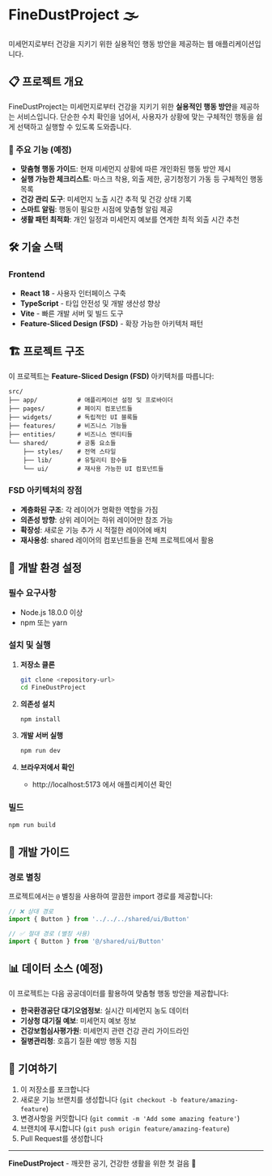 # FineDustProject 🌫️

미세먼지로부터 건강을 지키기 위한 실용적인 행동 방안을 제공하는 웹 애플리케이션입니다.

## 📋 프로젝트 개요

FineDustProject는 미세먼지로부터 건강을 지키기 위한 **실용적인 행동 방안**을 제공하는 서비스입니다. 단순한 수치 확인을 넘어서, 사용자가 상황에 맞는 구체적인 행동을 쉽게 선택하고 실행할 수 있도록 도와줍니다.

### 🎯 주요 기능 (예정)

- **맞춤형 행동 가이드**: 현재 미세먼지 상황에 따른 개인화된 행동 방안 제시
- **실행 가능한 체크리스트**: 마스크 착용, 외출 제한, 공기청정기 가동 등 구체적인 행동 목록
- **건강 관리 도구**: 미세먼지 노출 시간 추적 및 건강 상태 기록
- **스마트 알림**: 행동이 필요한 시점에 맞춤형 알림 제공
- **생활 패턴 최적화**: 개인 일정과 미세먼지 예보를 연계한 최적 외출 시간 추천

## 🛠️ 기술 스택

### Frontend
- **React 18** - 사용자 인터페이스 구축
- **TypeScript** - 타입 안전성 및 개발 생산성 향상
- **Vite** - 빠른 개발 서버 및 빌드 도구
- **Feature-Sliced Design (FSD)** - 확장 가능한 아키텍처 패턴

## 🏗️ 프로젝트 구조

이 프로젝트는 **Feature-Sliced Design (FSD)** 아키텍처를 따릅니다:

```
src/
├── app/           # 애플리케이션 설정 및 프로바이더
├── pages/         # 페이지 컴포넌트들
├── widgets/       # 독립적인 UI 블록들
├── features/      # 비즈니스 기능들
├── entities/      # 비즈니스 엔티티들
└── shared/        # 공통 요소들
    ├── styles/    # 전역 스타일
    ├── lib/       # 유틸리티 함수들
    └── ui/        # 재사용 가능한 UI 컴포넌트들
```

### FSD 아키텍처의 장점

- **계층화된 구조**: 각 레이어가 명확한 역할을 가짐
- **의존성 방향**: 상위 레이어는 하위 레이어만 참조 가능
- **확장성**: 새로운 기능 추가 시 적절한 레이어에 배치
- **재사용성**: shared 레이어의 컴포넌트들을 전체 프로젝트에서 활용

## 🚀 개발 환경 설정

### 필수 요구사항
- Node.js 18.0.0 이상
- npm 또는 yarn

### 설치 및 실행

1. **저장소 클론**
   ```bash
   git clone <repository-url>
   cd FineDustProject
   ```

2. **의존성 설치**
   ```bash
   npm install
   ```

3. **개발 서버 실행**
   ```bash
   npm run dev
   ```

4. **브라우저에서 확인**
   - http://localhost:5173 에서 애플리케이션 확인

### 빌드

```bash
npm run build
```

## 🔧 개발 가이드

### 경로 별칭
프로젝트에서는 `@` 별칭을 사용하여 깔끔한 import 경로를 제공합니다:

```typescript
// ❌ 상대 경로
import { Button } from '../../../shared/ui/Button'

// ✅ 절대 경로 (별칭 사용)
import { Button } from '@/shared/ui/Button'
```

## 📊 데이터 소스 (예정)

이 프로젝트는 다음 공공데이터를 활용하여 맞춤형 행동 방안을 제공합니다:

- **한국환경공단 대기오염정보**: 실시간 미세먼지 농도 데이터
- **기상청 대기질 예보**: 미세먼지 예보 정보
- **건강보험심사평가원**: 미세먼지 관련 건강 관리 가이드라인
- **질병관리청**: 호흡기 질환 예방 행동 지침

## 🤝 기여하기

1. 이 저장소를 포크합니다
2. 새로운 기능 브랜치를 생성합니다 (`git checkout -b feature/amazing-feature`)
3. 변경사항을 커밋합니다 (`git commit -m 'Add some amazing feature'`)
4. 브랜치에 푸시합니다 (`git push origin feature/amazing-feature`)
5. Pull Request를 생성합니다

---

**FineDustProject** - 깨끗한 공기, 건강한 생활을 위한 첫 걸음 🌱